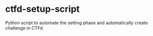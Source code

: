 # ctfd-setup-script

Python script to automate the setting phase and automatically create challenge in CTFd.